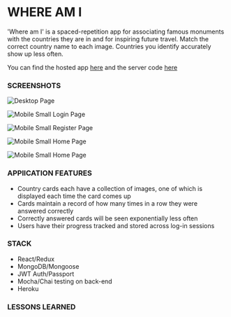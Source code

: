 # WHERE AM I

'Where am I' is a spaced-repetition app for associating famous monuments with the countries they are in and for inspiring future travel. Match the correct country name to each image. Countries you identify accurately show up less often.

You can find the hosted app [here](https://thawing-shore-65597.herokuapp.com/dashboard) and the server code [here](https://github.com/thinkful-ei21/Mike-Giovanni-Spaced-Repetition-Server)


### SCREENSHOTS

![Desktop Page](https://github.com/thinkful-ei21/Mike-Giovanni-Spaced-Repetition-Client/blob/master/src/images/Screenshot%20from%202018-08-10%2014-25-50.png?raw=true "Desktop Screenshot")

![Mobile Small Login Page](https://github.com/thinkful-ei21/Mike-Giovanni-Spaced-Repetition-Client/blob/master/src/images/Screenshot%20from%202018-08-10%2014-28-02.png?raw=true "Mobile Small  Login Page")

![Mobile Small Register Page](https://github.com/thinkful-ei21/Mike-Giovanni-Spaced-Repetition-Client/blob/master/src/images/Screenshot%20from%202018-08-10%2014-28-09.png?raw=true "Mobile Small Register Page")

![Mobile Small Home Page](https://github.com/thinkful-ei21/Mike-Giovanni-Spaced-Repetition-Client/blob/master/src/images/Screenshot%20from%202018-08-10%2014-27-47.png?raw=true "Mobile Small  Home Page")

![Mobile Small Home Page](https://github.com/thinkful-ei21/Mike-Giovanni-Spaced-Repetition-Client/blob/master/src/images/Screenshot%20from%202018-08-10%2014-27-28.png?raw=true "Mobile Small  Home Page")

### APPlICATION FEATURES

- Country cards each have a collection of images, one of which is displayed each time the card comes up
- Cards maintain a record of how many times in a row they were answered correctly
- Correctly answered cards will be seen exponentially less often
- Users have their progress tracked and stored across log-in sessions

### STACK

- React/Redux
- MongoDB/Mongoose
- JWT Auth/Passport
- Mocha/Chai testing on back-end
- Heroku


### LESSONS LEARNED
